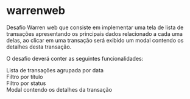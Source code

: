 # warrenweb
Desafio Warren web que consiste em implementar uma tela de lista de transações apresentando os principais dados relacionado a cada uma delas, ao clicar em uma transação será exibido um modal contendo os detalhes desta transação.

O desafio deverá conter as seguintes funcionalidades:  
  
Lista de transações agrupada por data  
Filtro por título  
Filtro por status  
Modal contendo os detalhes da transação  
